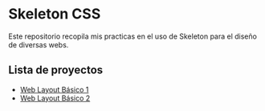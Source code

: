 # Skeleton CSS

Este repositorio recopila mis practicas en el uso de Skeleton para el diseño de diversas webs.

## Lista de proyectos

- [Web Layout Básico 1](https://erme07.github.io/skeletonCSS/site1/site-1.html)
- [Web Layout Básico 2](https://erme07.github.io/skeletonCSS/site2/site-2.html)
